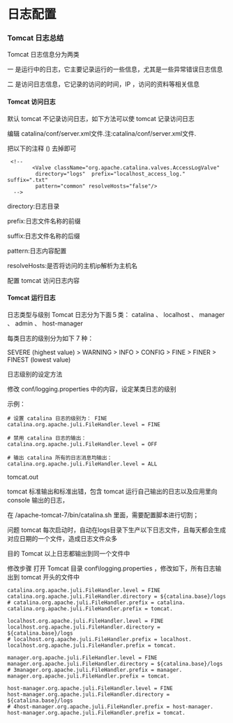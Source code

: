 # 日志配置

### Tomcat 日志总结

Tomcat 日志信息分为两类

一 是运行中的日志，它主要记录运行的一些信息，尤其是一些异常错误日志信息

二 是访问日志信息，它记录的访问的时间，IP ，访问的资料等相关信息

#### Tomcat 访问日志

默认 tomcat 不记录访问日志，如下方法可以使 tomcat 记录访问日志

编辑 catalina/conf/server.xml文件.注:catalina/conf/server.xml文件.

把以下的注释 (<!-- -->) 去掉即可

```
 <!--
        <Valve className="org.apache.catalina.valves.AccessLogValve"
         directory="logs"  prefix="localhost_access_log." suffix=".txt"
         pattern="common" resolveHosts="false"/>
  -->
```

directory:日志目录

prefix:日志文件名称的前缀

suffix:日志文件名称的后缀

pattern:日志内容配置

resolveHosts:是否将访问的主机ip解析为主机名

配置 tomcat 访问日志内容

#### Tomcat 运行日志

日志类型与级别
Tomcat 日志分为下面５类：
catalina 、 localhost 、 manager 、 admin 、 host-manager

每类日志的级别分为如下 7 种：

SEVERE (highest value) > WARNING > INFO > CONFIG > FINE > FINER > FINEST (lowest value)

日志级别的设定方法

修改 conf/logging.properties 中的内容，设定某类日志的级别

示例：

```
# 设置 catalina 日志的级别为： FINE
catalina.org.apache.juli.FileHandler.level = FINE

# 禁用 catalina 日志的输出：
catalina.org.apache.juli.FileHandler.level = OFF

# 输出 catalina 所有的日志消息均输出：
catalina.org.apache.juli.FileHandler.level = ALL
```

tomcat.out

tomcat 标准输出和标准出错，包含 tomcat 运行自己输出的日志以及应用里向 console 输出的日志，

在 /apache-tomcat-7/bin/catalina.sh 里面，需要配置脚本进行切割；

问题
tomcat 每次启动时，自动在logs目录下生产以下日志文件，且每天都会生成对应日期的一个文件，造成日志文件众多

目的
Tomcat 以上日志都输出到同一个文件中

修改步骤
 打开 Tomcat 目录 conf\logging.properties ，修改如下，所有日志输出到 tomcat 开头的文件中

```
catalina.org.apache.juli.FileHandler.level = FINE
catalina.org.apache.juli.FileHandler.directory = ${catalina.base}/logs
# catalina.org.apache.juli.FileHandler.prefix = catalina.
catalina.org.apache.juli.FileHandler.prefix = tomcat.

localhost.org.apache.juli.FileHandler.level = FINE
localhost.org.apache.juli.FileHandler.directory = ${catalina.base}/logs
# localhost.org.apache.juli.FileHandler.prefix = localhost.
localhost.org.apache.juli.FileHandler.prefix = tomcat.

manager.org.apache.juli.FileHandler.level = FINE
manager.org.apache.juli.FileHandler.directory = ${catalina.base}/logs
# 3manager.org.apache.juli.FileHandler.prefix = manager.
manager.org.apache.juli.FileHandler.prefix = tomcat.

host-manager.org.apache.juli.FileHandler.level = FINE
host-manager.org.apache.juli.FileHandler.directory = ${catalina.base}/logs
# 4host-manager.org.apache.juli.FileHandler.prefix = host-manager.
host-manager.org.apache.juli.FileHandler.prefix = tomcat.
```

